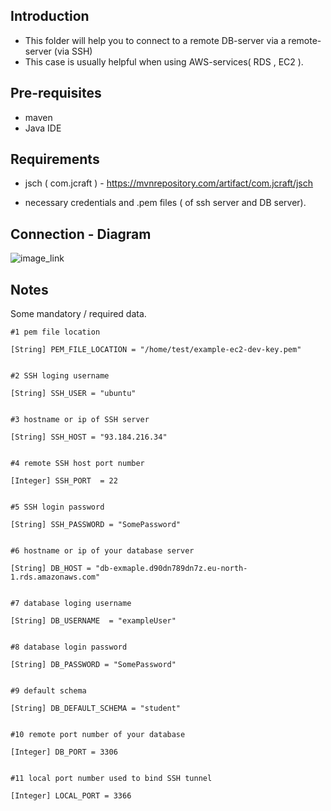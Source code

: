 ## Introduction

- This folder will help you to connect to a remote DB-server via a remote-server (via SSH) 
- This case is usually helpful when using AWS-services( RDS , EC2 ).

## Pre-requisites
- maven
- Java IDE

## Requirements
- jsch ( com.jcraft ) - https://mvnrepository.com/artifact/com.jcraft/jsch 

- necessary credentials and .pem files ( of ssh server and DB server).

## Connection - Diagram
![image_link](https://raw.githubusercontent.com/satanlabs/JAVA-well-known-things/master/1/overall_connection_diagram.png)

## Notes
 Some mandatory / required data.
   
    #1 pem file location
    
	[String] PEM_FILE_LOCATION = "/home/test/example-ec2-dev-key.pem"
     
     
    #2 SSH loging username
    
    [String] SSH_USER = "ubuntu"
    
  
    #3 hostname or ip of SSH server
    
    [String] SSH_HOST = "93.184.216.34"
    
  
    #4 remote SSH host port number
   
	[Integer] SSH_PORT  = 22
    
  
    #5 SSH login password
    
  	[String] SSH_PASSWORD = "SomePassword"
  
  
    #6 hostname or ip of your database server
  
    [String] DB_HOST = "db-exmaple.d90dn789dn7z.eu-north-1.rds.amazonaws.com" 
    
	
    #7 database loging username
    
    [String] DB_USERNAME  = "exampleUser"
    
	
    #8 database login password
    
    [String] DB_PASSWORD = "SomePassword"
    
	  
    #9 default schema
    
    [String] DB_DEFAULT_SCHEMA = "student"
    
	
    #10 remote port number of your database
    
    [Integer] DB_PORT = 3306
    
    
	#11 local port number used to bind SSH tunnel
    
  	[Integer] LOCAL_PORT = 3366
